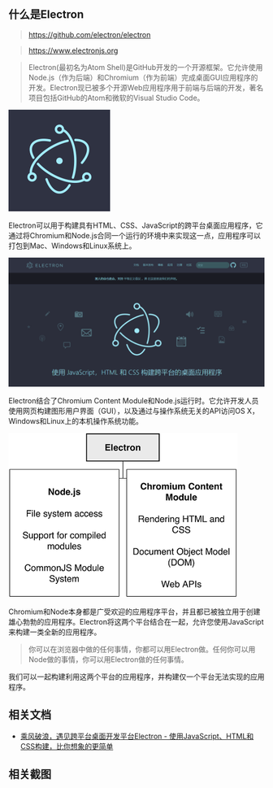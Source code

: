 ## 什么是Electron

> https://github.com/electron/electron

> https://www.electronjs.org

> Electron(最初名为Atom Shell)是GitHub开发的一个开源框架。它允许使用Node.js（作为后端）和Chromium（作为前端）完成桌面GUI应用程序的开发。Electron现已被多个开源Web应用程序用于前端与后端的开发，著名项目包括GitHub的Atom和微软的Visual Studio Code。

![image](./Assets/375390-20211129175740575-1369185586.png)

Electron可以用于构建具有HTML、CSS、JavaScript的跨平台桌面应用程序，它通过将Chromium和Node.js合同一个运行的环境中来实现这一点，应用程序可以打包到Mac、Windows和Linux系统上。

![image](./Assets/375390-20211129180446706-256912423.png)

Electron结合了Chromium Content Module和Node.js运行时。它允许开发人员使用网页构建图形用户界面（GUI），以及通过与操作系统无关的API访问OS X，Windows和Linux上的本机操作系统功能。

![image](./Assets/375390-20211220170446882-1044769744.png)

Chromium和Node本身都是广受欢迎的应用程序平台，并且都已被独立用于创建雄心勃勃的应用程序。Electron将这两个平台结合在一起，允许您使用JavaScript来构建一类全新的应用程序。

> 你可以在浏览器中做的任何事情，你都可以用Electron做。任何你可以用Node做的事情，你可以用Electron做的任何事情。

我们可以一起构建利用这两个平台的应用程序，并构建仅一个平台无法实现的应用程序。

## 相关文档

* [乘风破浪，遇见跨平台桌面开发平台Electron - 使用JavaScript、HTML和CSS构建，比你想象的更简单](https://www.cnblogs.com/taylorshi/p/15609602.html)

## 相关截图

